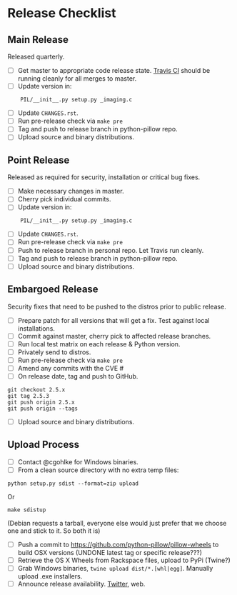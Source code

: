 # Release Checklist

## Main Release

Released quarterly.

* [ ] Get master to appropriate code release state. [Travis CI](https://travis-ci.org/python-pillow/Pillow) should be running cleanly for all merges to master.
* [ ] Update version in:

```
    PIL/__init__.py setup.py _imaging.c
```

* [ ] Update `CHANGES.rst`.
* [ ] Run pre-release check via `make pre`
* [ ] Tag and push to release branch in python-pillow repo.
* [ ] Upload source and binary distributions.

## Point Release

Released as required for security, installation or critical bug fixes.

* [ ] Make necessary changes in master.
* [ ] Cherry pick individual commits.
* [ ] Update version in:

```
    PIL/__init__.py setup.py _imaging.c
```
* [ ] Update `CHANGES.rst`. 
* [ ] Run pre-release check via `make pre`
* [ ] Push to release branch in personal repo. Let Travis run cleanly.
* [ ] Tag and push to release branch in python-pillow repo.
* [ ] Upload source and binary distributions.

## Embargoed Release

Security fixes that need to be pushed to the distros prior to public release.

* [ ] Prepare patch for all versions that will get a fix. Test against local installations.
* [ ] Commit against master, cherry pick to affected release branches.
* [ ] Run local test matrix on each release & Python version.
* [ ] Privately send to distros.
* [ ] Run pre-release check via `make pre`
* [ ] Amend any commits with the CVE #
* [ ] On release date, tag and push to GitHub.
```
git checkout 2.5.x
git tag 2.5.3
git push origin 2.5.x
git push origin --tags
```
* [ ] Upload source and binary distributions.


## Upload Process

* [ ] Contact @cgohlke for Windows binaries.
* [ ] From a clean source directory with no extra temp files:
```
python setup.py sdist --format=zip upload
```
Or
```
make sdistup
```
(Debian requests a tarball, everyone else would just prefer that we choose one and stick to it. So both it is)
* [ ] Push a commit to https://github.com/python-pillow/pillow-wheels to build OSX versions (UNDONE latest tag or specific release???)
* [ ] Retrieve the OS X Wheels from Rackspace files, upload to PyPi (Twine?)
* [ ] Grab Windows binaries, `twine upload dist/*.[whl|egg]`. Manually upload .exe installers.
* [ ] Announce release availability. [Twitter](https://twitter.com/pythonpillow), web.
